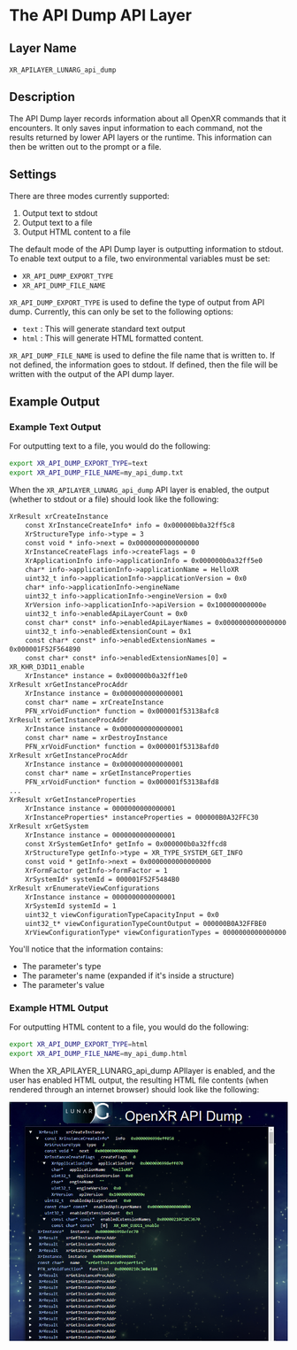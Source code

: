# The API Dump API Layer

<!--
Copyright (c) 2017-2023, The Khronos Group Inc.

SPDX-License-Identifier: CC-BY-4.0
-->

## Layer Name

`XR_APILAYER_LUNARG_api_dump`

## Description

The API Dump layer records information about all OpenXR commands that it
encounters.  It only saves input information to each command, not the
results returned by lower API layers or the runtime.  This information can
then be written out to the prompt or a file.

## Settings

There are three modes currently supported:

1. Output text to stdout
2. Output text to a file
3. Output HTML content to a file

The default mode of the API Dump layer is outputting information to
stdout.  To enable text output to a file, two environmental variables
must be set:

* `XR_API_DUMP_EXPORT_TYPE`
* `XR_API_DUMP_FILE_NAME`

`XR_API_DUMP_EXPORT_TYPE` is used to define the type of output from API
dump.  Currently, this can only be set to the following options:

* `text`  : This will generate standard text output
* `html`  : This will generate HTML formatted content.

`XR_API_DUMP_FILE_NAME` is used to define the file name that is written
to.  If not defined, the information goes to stdout.  If defined,
then the file will be written with the output of the API dump layer.

## Example Output

### Example Text Output

For outputting text to a file, you would do the following:

```sh
export XR_API_DUMP_EXPORT_TYPE=text
export XR_API_DUMP_FILE_NAME=my_api_dump.txt
```

When the `XR_APILAYER_LUNARG_api_dump` API layer is enabled, the
output (whether to stdout or a file) should look like
the following:

```none
XrResult xrCreateInstance
    const XrInstanceCreateInfo* info = 0x000000b0a32ff5c8
    XrStructureType info->type = 3
    const void * info->next = 0x0000000000000000
    XrInstanceCreateFlags info->createFlags = 0
    XrApplicationInfo info->applicationInfo = 0x000000b0a32ff5e0
    char* info->applicationInfo->applicationName = HelloXR
    uint32_t info->applicationInfo->applicationVersion = 0x0
    char* info->applicationInfo->engineName
    uint32_t info->applicationInfo->engineVersion = 0x0
    XrVersion info->applicationInfo->apiVersion = 0x100000000000e
    uint32_t info->enabledApiLayerCount = 0x0
    const char* const* info->enabledApiLayerNames = 0x0000000000000000
    uint32_t info->enabledExtensionCount = 0x1
    const char* const* info->enabledExtensionNames = 0x000001F52F564890
    const char* const* info->enabledExtensionNames[0] = XR_KHR_D3D11_enable
    XrInstance* instance = 0x000000b0a32ff1e0
XrResult xrGetInstanceProcAddr
    XrInstance instance = 0x0000000000000001
    const char* name = xrCreateInstance
    PFN_xrVoidFunction* function = 0x000001f53138afc8
XrResult xrGetInstanceProcAddr
    XrInstance instance = 0x0000000000000001
    const char* name = xrDestroyInstance
    PFN_xrVoidFunction* function = 0x000001f53138afd0
XrResult xrGetInstanceProcAddr
    XrInstance instance = 0x0000000000000001
    const char* name = xrGetInstanceProperties
    PFN_xrVoidFunction* function = 0x000001f53138afd8
...
XrResult xrGetInstanceProperties
    XrInstance instance = 0000000000000001
    XrInstanceProperties* instanceProperties = 000000B0A32FFC30
XrResult xrGetSystem
    XrInstance instance = 0000000000000001
    const XrSystemGetInfo* getInfo = 0x000000b0a32ffcd8
    XrStructureType getInfo->type = XR_TYPE_SYSTEM_GET_INFO
    const void * getInfo->next = 0x0000000000000000
    XrFormFactor getInfo->formFactor = 1
    XrSystemId* systemId = 000001F52F5484B0
XrResult xrEnumerateViewConfigurations
    XrInstance instance = 0000000000000001
    XrSystemId systemId = 1
    uint32_t viewConfigurationTypeCapacityInput = 0x0
    uint32_t* viewConfigurationTypeCountOutput = 000000B0A32FFBE0
    XrViewConfigurationType* viewConfigurationTypes = 0000000000000000
```

You'll notice that the information contains:

* The parameter's type
* The parameter's name (expanded if it's inside a structure)
* The parameter's value

### Example HTML Output

For outputting HTML content to a file, you would do the following:

```sh
export XR_API_DUMP_EXPORT_TYPE=html
export XR_API_DUMP_FILE_NAME=my_api_dump.html
```

When the XR_APILAYER_LUNARG_api_dump APIlayer is enabled, and the
user has enabled HTML output, the resulting HTML file contents
(when rendered through an internet browser) should look like the
following:

![HTML Output Example](./OpenXR_API_Dump.png)
